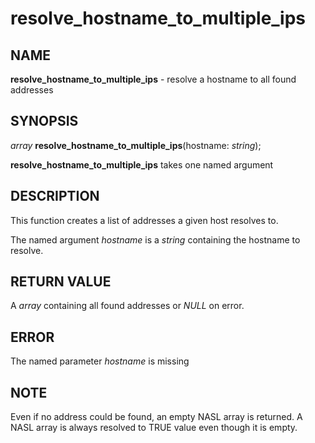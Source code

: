 # resolve_hostname_to_multiple_ips

## NAME

**resolve_hostname_to_multiple_ips** - resolve a hostname to all found addresses

## SYNOPSIS

*array* **resolve_hostname_to_multiple_ips**(hostname: *string*);

**resolve_hostname_to_multiple_ips** takes one named argument

## DESCRIPTION

This function creates a list of addresses a given host resolves to.

The named argument *hostname* is a *string* containing the hostname to resolve.

## RETURN VALUE

A *array* containing all found addresses or *NULL* on error.

## ERROR

The named parameter *hostname* is missing

## NOTE

Even if no address could be found, an empty NASL array is returned. A NASL array is always resolved to TRUE value even though it is empty.
